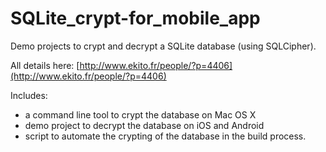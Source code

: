 SQLite_crypt-for_mobile_app
===========================


Demo projects to crypt and decrypt a SQLite database (using SQLCipher).

All details here:
[http://www.ekito.fr/people/?p=4406](http://www.ekito.fr/people/?p=4406)

Includes:

* a command line tool to crypt the database on Mac OS X
* demo project to decrypt the database on iOS and Android
* script to automate the crypting of the database in the build process.
